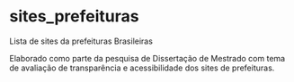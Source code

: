 # sites_prefeituras
Lista de sites da prefeituras Brasileiras

Elaborado como parte da pesquisa de Dissertação de Mestrado com tema de avaliação de transparência e acessibilidade dos sites de prefeituras. 
